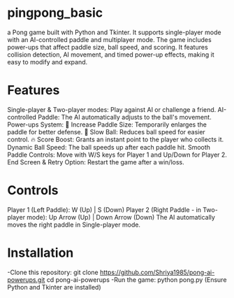 # pingpong_basic
a Pong game built with Python and Tkinter. It supports single-player mode with an AI-controlled paddle and multiplayer mode. The game includes power-ups that affect paddle size, ball speed, and scoring. It features collision detection, AI movement, and timed power-up effects, making it easy to modify and expand.
# Features
Single-player & Two-player modes: Play against AI or challenge a friend.
AI-controlled Paddle: The AI automatically adjusts to the ball's movement.
 Power-ups System:
🏓 Increase Paddle Size: Temporarily enlarges the paddle for better defense.
🐢 Slow Ball: Reduces ball speed for easier control.
🔥 Score Boost: Grants an instant point to the player who collects it.
Dynamic Ball Speed: The ball speeds up after each paddle hit.
Smooth Paddle Controls: Move with W/S keys for Player 1 and Up/Down for Player 2.
End Screen & Retry Option: Restart the game after a win/loss.
# Controls
Player 1 (Left Paddle): W (Up) | S (Down)
Player 2 (Right Paddle - in Two-player mode): Up Arrow (Up) | Down Arrow (Down)
The AI automatically moves the right paddle in Single-player mode.
# Installation
-Clone this repository:
git clone https://github.com/Shriya1985/pong-ai-powerups.git
cd pong-ai-powerups
-Run the game:
python pong.py
(Ensure Python and Tkinter are installed)
